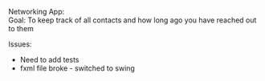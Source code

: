 Networking App:\
Goal: 
To keep track of all contacts and how long ago you have reached out to them

Issues:
- Need to add tests
- fxml file broke - switched to swing

